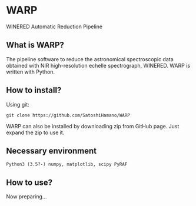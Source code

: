 # WARP
WINERED Automatic Reduction Pipeline

## What is WARP?
The pipeline software to reduce the astronomical spectroscopic data obtained with NIR high-resolution echelle spectrograph, WINERED. WARP is written with Python.

## How to install?

Using git:

`git clone https://github.com/SatoshiHamano/WARP`

WARP can also be installed by downloading zip from GitHub page. Just expand the zip to use it.

## Necessary environment

`
Python3 (3.5?-)
numpy, matplotlib, scipy
PyRAF
`

## How to use?

Now preparing...
